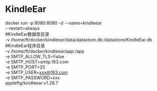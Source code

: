 # KindleEar


docker run -p 8080:8080 -d --name=kindleear   \
--restart=always  \
#KindleEar数据库目录   \
-v /home/ft/docker/kindleear/data/datastore.db:/datastore/KindleEar.db \
#KindleEar程序目录    \
-v  /home/ft/docker/kindleear/app:/app   \
-e SMTP_ALLOW_TLS=False   \
-e SMTP_HOST=smtp.163.com   \
-e SMTP_PORT=25   \
-e SMTP_USER=xxx@163.com   \
-e SMTP_PASSWORD=xxx   \
appleftg/kindleear:v1.26.7
